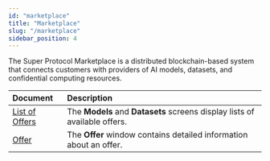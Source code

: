 ```yaml
---
id: "marketplace"
title: "Marketplace"
slug: "/marketplace"
sidebar_position: 4
---
```


The Super Protocol Marketplace is a distributed blockchain-based system that connects customers with providers of AI models, datasets, and confidential computing resources.

| **Document** | **Description** |
| :- | :- |
| [List of Offers](/marketplace/marketplace/list) | The **Models** and **Datasets** screens display lists of available offers. |
| [Offer](/marketplace/marketplace/offer) | The **Offer** window contains detailed information about an offer. |